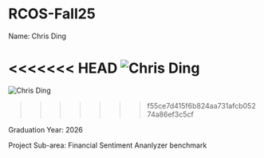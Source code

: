 # RCOS-Fall25
Name: Chris Ding

<<<<<<< HEAD
![Chris Ding](Rocs.jpg)
=======
![Chris Ding](Rocs.png)
>>>>>>> f55ce7d415f6b824aa731afcb05274a86ef3c5cf

Graduation Year: 2026

Project Sub-area: Financial Sentiment Ananlyzer benchmark
